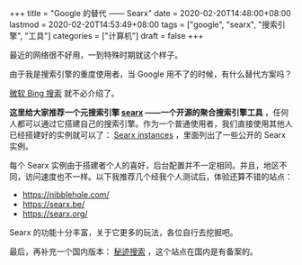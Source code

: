 +++
title = "Google 的替代 —— Searx"
date = 2020-02-20T14:48:00+08:00
lastmod = 2020-02-20T14:53:49+08:00
tags = ["google", "searx", "搜索引擎", "工具"]
categories = ["计算机"]
draft = false
+++

最近的网络很不好用，一到特殊时期就这个样子。

由于我是搜索引擎的重度使用者，当 Google 用不了的时候，有什么替代方案吗？

<!--more-->

[微软 Bing 搜索](https://cn.bing.com/) 就不必介绍了。

**这里给大家推荐一个元搜索引擎 [searx](https://github.com/asciimoo/searx) ——一个开源的聚合搜索引擎工具** ，任何人都可以通过它搭建自己的搜索引擎。作为一个普通使用者，我们直接使用其他人已经搭建好的实例就可以了： [Searx instances](https://searx.space/) ，里面列出了一些公开的 Searx 实例。

每个 Searx 实例由于搭建者个人的喜好，后台配置并不一定相同。并且，地区不同，访问速度也不一样。以下我推荐几个经我个人测试后，体验还算不错的站点：

-   <https://nibblehole.com/>
-   <https://searx.be/>
-   <https://searx.org/>

Searx 的功能十分丰富，关于它更多的玩法，各位自行去挖掘吧。

最后，再补充一个国内版本： [秘迹搜索](https://mijisou.com/) ，这个站点在国内是有备案的。
